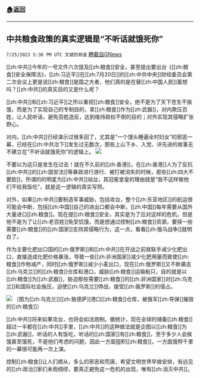 ###  [:house:返回](README.md)
---


## 中共粮食政策的真实逻辑是“不听话就饿死你”
`7/25/2023 5:36 PM UTC 文斌的频道` [轉載自GNews](https://gnews.org/articles/1487079)

[[zh:中共]]今年的一号文件六次提及[[zh:粮食]]安全，甚至提出要出台《[[zh:粮食]]安全保障法》，[[zh:习近平]]在[[zh:7月20日]]的[[zh:中共中央]]财经委员会第二次会议上更是说[[zh:粮食]]是国之大者，他们真的是在替[[zh:中国人民]]着想吗？[[zh:中共]]的真实目的又是什么呢？

[[zh:中共]]和[[zh:习近平]]之所以重视[[zh:粮食]]安全，绝不是为了天下苍生不挨饿，而是为了实现自己的专制目的，拿[[zh:粮食]]作为[[zh:武器]]，对内欺压百姓，让人民听话，避免百姓造反，达到维持政权不倒的目的；对外实现其侵略扩张野心。

对内，[[zh:中共]]已经演示过很多回了，尤其是“一个馒头睡遍全村妇女”的邪恶一幕，已经在[[zh:中共治下]]发生过无数次，那些上山下乡、入党、评先进的故事无不建立在“不听话就饿死你”的逻辑上。
![](https://ipfs.gnews.org/ipfs/QmVChBeMTTkk26bUuLmgY8dAsJQQqEh9mm8TfBg8vj43Hf?filename=屏幕截图_2023-07-25_105824.jpg)


不要以为这只是发生在过去！就在不久前的[[zh:香港]]，在[[zh:香港]]人为了反抗[[zh:中共]]的[[zh:国安法]]等暴政进行游行、被打被消失的时候，那些[[zh:四大不要脸]]，所谓的的明星为[[zh:中共]]站台，其冠冕堂皇的理由就是“我不这样做他们不给我饭吃”，就是这一逻辑的真实写照。

对外，如果[[zh:中共]]要制造军事威胁，包括攻台，整个[[zh:东亚地区]]的航运很可能会中断，包括[[zh:中国]]自己的进出口都会中断，[[zh:中国]]每年需要从国外大量进口[[zh:粮食]]。现在提[[zh:粮食]]安全，其实是为了应对这样的危机，但是他不是为了让[[zh:老百姓]]免受饥饿，而是想通过控制[[zh:粮食]]资源，要挟一些需要[[zh:粮食]]的[[zh:国家]]支持其侵略行为，这一点，看看[[zh:俄乌战争]]就明白了。

作为主要化肥出口国的[[zh:俄罗斯]]和[[zh:中共]]在开战之前就联手减少化肥出口，直接造成化肥价格暴涨，导致一些[[zh:非洲国家]]减少化肥用量而致使[[zh:粮食]]作物减产，同时[[zh:俄罗斯]]减少小麦出口，现在[[zh:俄罗斯]]又不断袭击[[zh:乌克兰]]的[[zh:粮食]]仓库和港口，威胁[[zh:粮食]]运输船只，目的就是以[[zh:粮食]]为[[zh:武器]]，胁迫那些需要[[zh:粮食]]的[[zh:非洲国家]]对[[zh:乌克兰]]和国际社会施压，迫使[[zh:乌克兰]]停战，接受[[zh:俄罗斯]]的侵占。

![](https://ipfs.gnews.org/ipfs/QmcdN5uY4hkizM447TDqY858ABST2G6zyaAEuvzp5Bwsoz?filename=23-7-25.jpeg)
（图为[[zh:乌克兰]][[zh:敖德萨]]港口[[zh:粮食]]仓库，被俄军[[zh:导弹]]摧毁的[[zh:粮食]]）

[[zh:中共]]将来如果攻台，也将会如法炮制。据统计，现在全球的储备[[zh:粮食]]超过一半都在[[zh:中共]]手里，[[zh:中共]]的这种做法就是企图以[[zh:粮食]]为[[zh:武器]]，听话的人有饭吃，听话的[[zh:国家]]有[[zh:粮食]]，至于多少人会挨饿甚至饿死，不是他们考虑的问题，因此一方面囤积[[zh:粮食]]，一方面饿殍千里的一幕很可能再一次上演。

控制[[zh:粮食]]让人们顺从，多么的邪恶和荒唐，希望文明世界早做安排，有远见的[[zh:政治]]家们未雨绸缪，要真正避免这一危机的出现，唯有[[zh:消灭中共]]。

